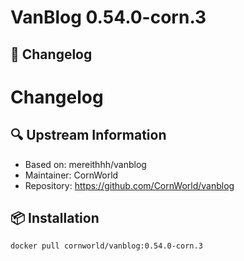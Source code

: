 # VanBlog 0.54.0-corn.3

## 📝 Changelog
# Changelog

## 🔍 Upstream Information
- Based on: mereithhh/vanblog
- Maintainer: CornWorld
- Repository: https://github.com/CornWorld/vanblog

## 📦 Installation
```bash
docker pull cornworld/vanblog:0.54.0-corn.3
```
